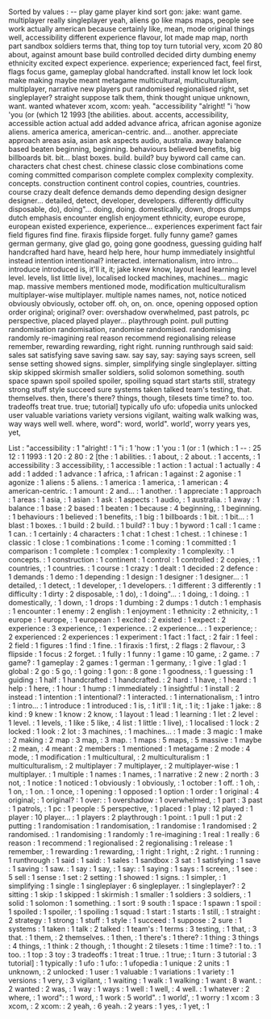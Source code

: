 Sorted by values :
-- play game player kind sort gon: jake: want game. multiplayer really singleplayer yeah, aliens go like maps maps, people see work actually american because certainly like, mean, mode original things well, accessibility different experience flavour, lot made map map, north part sandbox soldiers terms that, thing top toy turn tutorial very, xcom 20 80 about, against amount base build controlled decided dirty dumbing enemy ethnicity excited expect experience. experience; experienced fact, feel first, flags focus game, gameplay global handcrafted. install know let lock look make making maybe meant metagame multicultural, multiculturalism, multiplayer, narrative new players put randomised regionalised right, set singleplayer? straight suppose talk them, think thought unique unknown, want. wanted whatever xcom, xcom: yeah. "accessibility "alright! "i 'how 'you (or (which 12 1993 [the abilities. about. accents, accessibility, accessible action actual add added advance africa, african agonise agonize aliens. america america, american-centric. and... another. appreciate approach areas asia, asian ask aspects audio, australia. away balance based beaten beginning, beginning. behaviours believed benefits, big billboards bit. bit... blast boxes. build. build? buy byword call came can. characters chat chest chest. chinese classic close combinations come coming committed comparison complete complex complexity complexity. concepts. construction continent control copies, countries, countries. course crazy dealt defence demands demo depending design designer designer... detailed, detect, developer, developers. differently difficulty disposable, do), doing"... doing, doing. domestically, down, drops dumps dutch emphasis encounter english enjoyment ethnicity, europe europe, european existed experience, experience... experiences experiment fact fair field figures find fine. firaxis flipside forget. fully funny game? games german germany, give glad go, going gone goodness, guessing guiding half handcrafted hard have, heard help here, hour hump immediately insightful instead intention intentional? interacted. internationalism, intro intro... introduce introduced is, it'll it, it; jake knew know, layout lead learning level level. levels, list little live), localised locked machines, machines... magic map. massive members mentioned mode, modification multiculturalism multiplayer-wise multiplayer. multiple names names, not, notice noticed obviously obviously, october off. oh, on, on. once, opening opposed option order original; original? over: overshadow overwhelmed, past patrols, pc perspective, placed played player... playthrough point. pull putting randomisation randomisation, randomise randomised. randomising randomly re-imagining real reason recommend regionalising release remember, rewarding rewarding, right right. running runthrough said said: sales sat satisfying save saving saw. say say, say: saying says screen, sell sense setting showed signs. simpler, simplifying single singleplayer. sitting skip skipped skirmish smaller soldiers, solid solomon something. south space spawn spoil spoiled spoiler, spoiling squad start starts still, strategy strong stuff style succeed sure systems taken talked team's testing, that. themselves. then, there's there? things, though, tilesets time time? to. too. tradeoffs treat true. true; tutorial] typically ufo ufo: ufopedia units unlocked user valuable variations variety versions vigilant, waiting walk walking was, way ways well well. where, word": word, world". world', worry years yes, yet, 

List :
"accessibility : 1
"alright! : 1
"i : 1
'how : 1
'you : 1
(or : 1
(which : 1
-- : 25
12 : 1
1993 : 1
20 : 2
80 : 2
[the : 1
abilities. : 1
about, : 2
about. : 1
accents, : 1
accessibility : 3
accessibility, : 1
accessible : 1
action : 1
actual : 1
actually : 4
add : 1
added : 1
advance : 1
africa, : 1
african : 1
against : 2
agonise : 1
agonize : 1
aliens : 5
aliens. : 1
america : 1
america, : 1
american : 4
american-centric. : 1
amount : 2
and... : 1
another. : 1
appreciate : 1
approach : 1
areas : 1
asia, : 1
asian : 1
ask : 1
aspects : 1
audio, : 1
australia. : 1
away : 1
balance : 1
base : 2
based : 1
beaten : 1
because : 4
beginning, : 1
beginning. : 1
behaviours : 1
believed : 1
benefits, : 1
big : 1
billboards : 1
bit. : 1
bit... : 1
blast : 1
boxes. : 1
build : 2
build. : 1
build? : 1
buy : 1
byword : 1
call : 1
came : 1
can. : 1
certainly : 4
characters : 1
chat : 1
chest : 1
chest. : 1
chinese : 1
classic : 1
close : 1
combinations : 1
come : 1
coming : 1
committed : 1
comparison : 1
complete : 1
complex : 1
complexity : 1
complexity. : 1
concepts. : 1
construction : 1
continent : 1
control : 1
controlled : 2
copies, : 1
countries, : 1
countries. : 1
course : 1
crazy : 1
dealt : 1
decided : 2
defence : 1
demands : 1
demo : 1
depending : 1
design : 1
designer : 1
designer... : 1
detailed, : 1
detect, : 1
developer, : 1
developers. : 1
different : 3
differently : 1
difficulty : 1
dirty : 2
disposable, : 1
do), : 1
doing"... : 1
doing, : 1
doing. : 1
domestically, : 1
down, : 1
drops : 1
dumbing : 2
dumps : 1
dutch : 1
emphasis : 1
encounter : 1
enemy : 2
english : 1
enjoyment : 1
ethnicity : 2
ethnicity, : 1
europe : 1
europe, : 1
european : 1
excited : 2
existed : 1
expect : 2
experience : 3
experience, : 1
experience. : 2
experience... : 1
experience; : 2
experienced : 2
experiences : 1
experiment : 1
fact : 1
fact, : 2
fair : 1
feel : 2
field : 1
figures : 1
find : 1
fine. : 1
firaxis : 1
first, : 2
flags : 2
flavour, : 3
flipside : 1
focus : 2
forget. : 1
fully : 1
funny : 1
game : 10
game, : 2
game. : 7
game? : 1
gameplay : 2
games : 1
german : 1
germany, : 1
give : 1
glad : 1
global : 2
go : 5
go, : 1
going : 1
gon: : 8
gone : 1
goodness, : 1
guessing : 1
guiding : 1
half : 1
handcrafted : 1
handcrafted. : 2
hard : 1
have, : 1
heard : 1
help : 1
here, : 1
hour : 1
hump : 1
immediately : 1
insightful : 1
install : 2
instead : 1
intention : 1
intentional? : 1
interacted. : 1
internationalism, : 1
intro : 1
intro... : 1
introduce : 1
introduced : 1
is, : 1
it'll : 1
it, : 1
it; : 1
jake : 1
jake: : 8
kind : 9
knew : 1
know : 2
know, : 1
layout : 1
lead : 1
learning : 1
let : 2
level : 1
level. : 1
levels, : 1
like : 5
like, : 4
list : 1
little : 1
live), : 1
localised : 1
lock : 2
locked : 1
look : 2
lot : 3
machines, : 1
machines... : 1
made : 3
magic : 1
make : 2
making : 2
map : 3
map, : 3
map. : 1
maps : 5
maps, : 5
massive : 1
maybe : 2
mean, : 4
meant : 2
members : 1
mentioned : 1
metagame : 2
mode : 4
mode, : 1
modification : 1
multicultural, : 2
multiculturalism : 1
multiculturalism, : 2
multiplayer : 7
multiplayer, : 2
multiplayer-wise : 1
multiplayer. : 1
multiple : 1
names : 1
names, : 1
narrative : 2
new : 2
north : 3
not, : 1
notice : 1
noticed : 1
obviously : 1
obviously, : 1
october : 1
off. : 1
oh, : 1
on, : 1
on. : 1
once, : 1
opening : 1
opposed : 1
option : 1
order : 1
original : 4
original; : 1
original? : 1
over: : 1
overshadow : 1
overwhelmed, : 1
part : 3
past : 1
patrols, : 1
pc : 1
people : 5
perspective, : 1
placed : 1
play : 12
played : 1
player : 10
player... : 1
players : 2
playthrough : 1
point. : 1
pull : 1
put : 2
putting : 1
randomisation : 1
randomisation, : 1
randomise : 1
randomised : 2
randomised. : 1
randomising : 1
randomly : 1
re-imagining : 1
real : 1
really : 6
reason : 1
recommend : 1
regionalised : 2
regionalising : 1
release : 1
remember, : 1
rewarding : 1
rewarding, : 1
right : 1
right, : 2
right. : 1
running : 1
runthrough : 1
said : 1
said: : 1
sales : 1
sandbox : 3
sat : 1
satisfying : 1
save : 1
saving : 1
saw. : 1
say : 1
say, : 1
say: : 1
saying : 1
says : 1
screen, : 1
see : 5
sell : 1
sense : 1
set : 2
setting : 1
showed : 1
signs. : 1
simpler, : 1
simplifying : 1
single : 1
singleplayer : 6
singleplayer. : 1
singleplayer? : 2
sitting : 1
skip : 1
skipped : 1
skirmish : 1
smaller : 1
soldiers : 3
soldiers, : 1
solid : 1
solomon : 1
something. : 1
sort : 9
south : 1
space : 1
spawn : 1
spoil : 1
spoiled : 1
spoiler, : 1
spoiling : 1
squad : 1
start : 1
starts : 1
still, : 1
straight : 2
strategy : 1
strong : 1
stuff : 1
style : 1
succeed : 1
suppose : 2
sure : 1
systems : 1
taken : 1
talk : 2
talked : 1
team's : 1
terms : 3
testing, : 1
that, : 3
that. : 1
them, : 2
themselves. : 1
then, : 1
there's : 1
there? : 1
thing : 3
things : 4
things, : 1
think : 2
though, : 1
thought : 2
tilesets : 1
time : 1
time? : 1
to. : 1
too. : 1
top : 3
toy : 3
tradeoffs : 1
treat : 1
true. : 1
true; : 1
turn : 3
tutorial : 3
tutorial] : 1
typically : 1
ufo : 1
ufo: : 1
ufopedia : 1
unique : 2
units : 1
unknown, : 2
unlocked : 1
user : 1
valuable : 1
variations : 1
variety : 1
versions : 1
very, : 3
vigilant, : 1
waiting : 1
walk : 1
walking : 1
want : 8
want. : 2
wanted : 2
was, : 1
way : 1
ways : 1
well : 1
well, : 4
well. : 1
whatever : 2
where, : 1
word": : 1
word, : 1
work : 5
world". : 1
world', : 1
worry : 1
xcom : 3
xcom, : 2
xcom: : 2
yeah, : 6
yeah. : 2
years : 1
yes, : 1
yet, : 1
